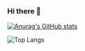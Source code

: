### Hi there 👋

<!--
**b0m313/b0m313** is a ✨ _special_ ✨ repository because its `README.md` (this file) appears on your GitHub profile.

Here are some ideas to get you started:

- 🔭 I’m currently working on ...
- 🌱 I’m currently learning ...
- 👯 I’m looking to collaborate on ...
- 🤔 I’m looking for help with ...
- 💬 Ask me about ...
- 📫 How to reach me: ...
- 😄 Pronouns: ...
- ⚡ Fun fact: ...
-->

[![Anurag's GitHub stats](https://github-readme-stats.vercel.app/api?username=b0m313&show_icons=true&theme=vue-dark)](https://github.com/b0m313/github-readme-stats)

![Top Langs](https://github-readme-stats.vercel.app/api/top-langs/?username=b0m313&layout=demo&theme=vue-dark)
